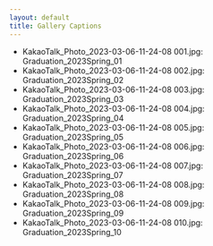 ```yaml
---
layout: default
title: Gallery Captions
---
```


* KakaoTalk_Photo_2023-03-06-11-24-08 001.jpg: Graduation_2023Spring_01
* KakaoTalk_Photo_2023-03-06-11-24-08 002.jpg: Graduation_2023Spring_02
* KakaoTalk_Photo_2023-03-06-11-24-08 003.jpg: Graduation_2023Spring_03
* KakaoTalk_Photo_2023-03-06-11-24-08 004.jpg: Graduation_2023Spring_04
* KakaoTalk_Photo_2023-03-06-11-24-08 005.jpg: Graduation_2023Spring_05
* KakaoTalk_Photo_2023-03-06-11-24-08 006.jpg: Graduation_2023Spring_06
* KakaoTalk_Photo_2023-03-06-11-24-08 007.jpg: Graduation_2023Spring_07
* KakaoTalk_Photo_2023-03-06-11-24-08 008.jpg: Graduation_2023Spring_08
* KakaoTalk_Photo_2023-03-06-11-24-08 009.jpg: Graduation_2023Spring_09
* KakaoTalk_Photo_2023-03-06-11-24-08 010.jpg: Graduation_2023Spring_10



